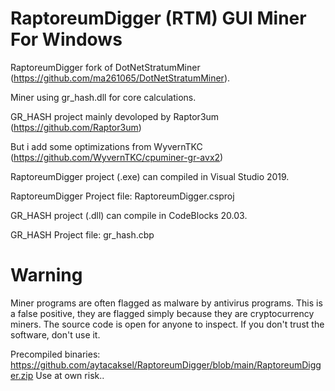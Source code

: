 # RaptoreumDigger (RTM) GUI Miner For Windows

RaptoreumDigger fork of DotNetStratumMiner (https://github.com/ma261065/DotNetStratumMiner).

Miner using gr_hash.dll for core calculations.

GR_HASH project mainly devoloped by Raptor3um (https://github.com/Raptor3um)

But i add some optimizations from WyvernTKC (https://github.com/WyvernTKC/cpuminer-gr-avx2)

RaptoreumDigger project (.exe) can compiled in Visual Studio 2019.

RaptoreumDigger Project file: RaptoreumDigger.csproj

GR_HASH project (.dll) can compile in CodeBlocks 20.03.

GR_HASH Project file: gr_hash.cbp

# Warning 

Miner programs are often flagged as malware by antivirus programs. This is a false positive, they are flagged simply because they are cryptocurrency miners. The source code is open for anyone to inspect. If you don't trust the software, don't use it.

Precompiled binaries: https://github.com/aytacaksel/RaptoreumDigger/blob/main/RaptoreumDigger.zip Use at own risk..



